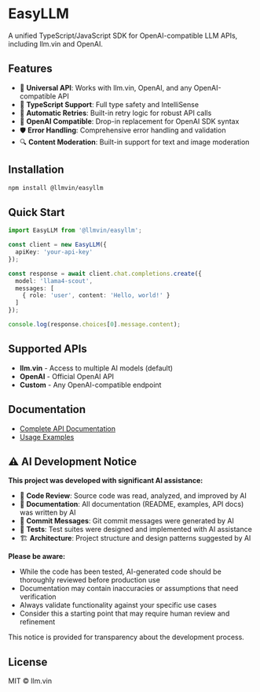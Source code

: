# EasyLLM

A unified TypeScript/JavaScript SDK for OpenAI-compatible LLM APIs, including llm.vin and OpenAI.

## Features

- 🚀 **Universal API**: Works with llm.vin, OpenAI, and any OpenAI-compatible API
- 📝 **TypeScript Support**: Full type safety and IntelliSense
- 🔄 **Automatic Retries**: Built-in retry logic for robust API calls
- 🎯 **OpenAI Compatible**: Drop-in replacement for OpenAI SDK syntax
- 🛡️ **Error Handling**: Comprehensive error handling and validation
- 🔍 **Content Moderation**: Built-in support for text and image moderation

## Installation

```bash
npm install @llmvin/easyllm
```

## Quick Start

```typescript
import EasyLLM from '@llmvin/easyllm';

const client = new EasyLLM({
  apiKey: 'your-api-key'
});

const response = await client.chat.completions.create({
  model: 'llama4-scout',
  messages: [
    { role: 'user', content: 'Hello, world!' }
  ]
});

console.log(response.choices[0].message.content);
```

## Supported APIs

- **llm.vin** - Access to multiple AI models (default)
- **OpenAI** - Official OpenAI API
- **Custom** - Any OpenAI-compatible endpoint

## Documentation

- [Complete API Documentation](./docs/README.md)
- [Usage Examples](./docs/examples.md)

## ⚠️ AI Development Notice

**This project was developed with significant AI assistance:**

- 🤖 **Code Review**: Source code was read, analyzed, and improved by AI
- 📝 **Documentation**: All documentation (README, examples, API docs) was written by AI
- 💬 **Commit Messages**: Git commit messages were generated by AI
- 🧪 **Tests**: Test suites were designed and implemented with AI assistance
- 🏗️ **Architecture**: Project structure and design patterns suggested by AI

**Please be aware:**
- While the code has been tested, AI-generated code should be thoroughly reviewed before production use
- Documentation may contain inaccuracies or assumptions that need verification
- Always validate functionality against your specific use cases
- Consider this a starting point that may require human review and refinement

This notice is provided for transparency about the development process.

## License

MIT © llm.vin